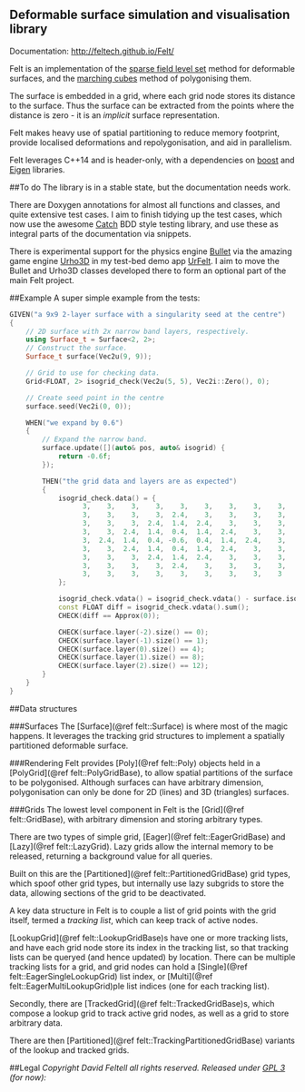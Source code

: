 Deformable surface simulation and visualisation library
-------------------------------------------------------

Documentation: http://feltech.github.io/Felt/

Felt is an implementation of the
[sparse field level set](https://en.wikipedia.org/wiki/Level_set_(data_structures)#Sparse_field)
method for deformable surfaces, and the
[marching cubes](https://en.wikipedia.org/wiki/Marching_cubes) method of polygonising them.

The surface is embedded in a grid, where each grid node stores its distance to the surface. Thus
the surface can be extracted from the points where the distance is zero - it is an *implicit*
surface representation.

Felt makes heavy use of spatial partitioning to reduce memory footprint, provide localised
deformations and repolygonisation, and aid in parallelism.

Felt leverages C++14 and is header-only, with a dependencies on [boost](http://www.boost.org/) and
[Eigen](http://eigen.tuxfamily.org/index.php?title=Main_Page) libraries.


##To do
The library is in a stable state, but the documentation needs work.

There are Doxygen annotations for almost all functions and classes, and quite extensive test cases.
I aim to finish tidying up the test cases, which now use the awesome
[Catch](https://github.com/philsquared/Catch) BDD style testing library, and use these as integral
parts of the documentation via snippets.

There is experimental support for the physics engine [Bullet](http://bulletphysics.org) via the
amazing game engine [Urho3D](https://urho3d.github.io/) in my test-bed demo app
[UrFelt](https://github.com/feltech/UrFelt).  I aim to move the Bullet and Urho3D classes developed
there to form an optional part of the main Felt project.


##Example
A super simple example from the tests:

```cpp
GIVEN("a 9x9 2-layer surface with a singularity seed at the centre")
{
	// 2D surface with 2x narrow band layers, respectively.
	using Surface_t = Surface<2, 2>;
	// Construct the surface.
	Surface_t surface(Vec2u(9, 9));

	// Grid to use for checking data.
	Grid<FLOAT, 2> isogrid_check(Vec2u(5, 5), Vec2i::Zero(), 0);

	// Create seed point in the centre
	surface.seed(Vec2i(0, 0));

	WHEN("we expand by 0.6")
	{
		// Expand the narrow band.
		surface.update([](auto& pos, auto& isogrid) {
			return -0.6f;
		});

		THEN("the grid data and layers are as expected")
		{
			isogrid_check.data() = {
				  3,    3,    3,    3,    3,    3,    3,    3,    3,
				  3,    3,    3,    3,  2.4,    3,    3,    3,    3,
				  3,    3,    3,  2.4,  1.4,  2.4,    3,    3,    3,
				  3,    3,  2.4,  1.4,  0.4,  1.4,  2.4,    3,    3,
				  3,  2.4,  1.4,  0.4, -0.6,  0.4,  1.4,  2.4,    3,
				  3,    3,  2.4,  1.4,  0.4,  1.4,  2.4,    3,    3,
				  3,    3,    3,  2.4,  1.4,  2.4,    3,    3,    3,
				  3,    3,    3,    3,  2.4,    3,    3,    3,    3,
				  3,    3,    3,    3,    3,    3,    3,    3,    3
			};

			isogrid_check.vdata() = isogrid_check.vdata() - surface.isogrid().snapshot().vdata();
			const FLOAT diff = isogrid_check.vdata().sum();
			CHECK(diff == Approx(0));

			CHECK(surface.layer(-2).size() == 0);
			CHECK(surface.layer(-1).size() == 1);
			CHECK(surface.layer(0).size() == 4);
			CHECK(surface.layer(1).size() == 8);
			CHECK(surface.layer(2).size() == 12);
		}
	}
}
```

##Data structures

###Surfaces
The [Surface](@ref felt::Surface) is where most of the magic happens.  It leverages the tracking
grid structures to implement a spatially partitioned deformable surface.

###Rendering
Felt provides [Poly](@ref felt::Poly) objects held in a [PolyGrid](@ref felt::PolyGridBase),
to allow spatial partitions of the surface to be polygonised. Although surfaces
can have arbitrary dimension, polygonisation can only be done for 2D (lines) and 3D (triangles)
surfaces.

###Grids
The lowest level component in Felt is the [Grid](@ref felt::GridBase), with arbitrary
dimension and storing arbitrary types.

There are two types of simple grid, [Eager](@ref felt::EagerGridBase) and
[Lazy](@ref felt::LazyGrid). Lazy grids allow the internal memory to be released, returning a
background value for all queries.

Built on this are the [Partitioned](@ref felt::PartitionedGridBase) grid types, which spoof
other grid types, but internally use lazy subgrids to store the data, allowing sections of the
grid to be deactivated.

A key data structure in Felt is to couple a list of grid points with the grid itself, termed a
*tracking list*, which can keep track of active nodes.

[LookupGrid](@ref felt::LookupGridBase)s have one or more tracking lists, and have each grid node
store its index in the tracking list, so that tracking lists can be queryed (and hence updated) by
location. There can be multiple tracking lists for a grid, and grid nodes can hold a
[Single](@ref felt::EagerSingleLookupGrid) list index, or
[Multi](@ref felt::EagerMultiLookupGrid)ple list indices (one for each tracking
list).

Secondly, there are [TrackedGrid](@ref felt::TrackedGridBase)s, which compose a lookup grid to track
active grid nodes, as well as a grid to store arbitrary data.

There are then [Partitioned](@ref felt::TrackingPartitionedGridBase) variants of the lookup and
tracked grids.

##Legal
_Copyright David Feltell all rights reserved._
_Released under [GPL 3](http://www.gnu.org/licenses/gpl-3.0.en.html) (for now):_
